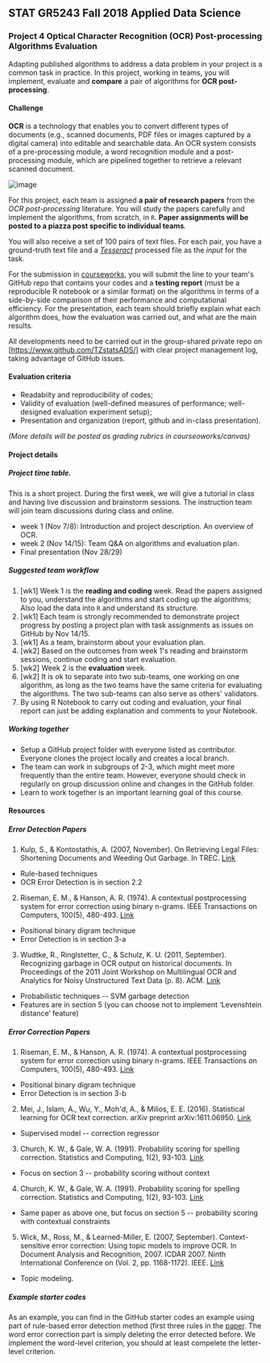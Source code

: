 ## STAT GR5243 Fall 2018 Applied Data Science
### Project 4 Optical Character Recognition (OCR) Post-processing Algorithms Evaluation

Adapting published algorithms to address a data problem in your project is a common task in practice. In this project, working in teams, you will implement, evaluate and **compare** a pair of algorithms for **OCR post-processing**.

#### Challenge

**OCR** is a technology that enables you to convert different types of documents (e.g., scanned documents, PDF files or images captured by a digital camera) into editable and searchable data. An OCR system consists of a pre-processing module, a word recognition module and a post-processing module, which are pipelined together to retrieve a relevant scanned document.

![image](ocr_flowchart.png)

For this project, each team is assigned **a pair of research papers** from the *OCR post-processing* literature. You will study the papers carefully and implement the algorithms, from scratch, in `R`. **Paper assignments will be posted to a piazza post specific to individual teams**. 

You will also receive a set of 100 pairs of text files. For each pair, you have a ground-truth text file and a *[Tesseract](https://en.wikipedia.org/wiki/Tesseract_(software))* processed file as the *input* for the task. 

For the submission in [courseworks](https://courseworks2.columbia.edu/courses/69338/assignments/), you will submit the line to your team's GitHub repo that contains your codes and a **testing report** (must be a reproducible R notebook or a similar format) on the algorithms in terms of a side-by-side comparison of their performance and computational efficiency. For the presentation, each team should briefly explain what each algorithm does, how the evaluation was carried out, and what are the main results.

All developments need to be carried out in the group-shared private repo on [https://www.github.com/TZstatsADS/] with clear project management log, taking advantage of GitHub issues.

#### Evaluation criteria 
- Readabiity and reproducibility of codes;
- Validity of evaluation (well-defined measures of performance; well-designed evaluation experiment setup);
- Presentation and organization (report, github and in-class presentation).

*(More details will be posted as grading rubrics in courseoworks/canvas)*

#### Project details

##### Project time table.

This is a short project. During the first week, we will give a tutorial in class and having live discussion and brainstorm sessions. The instruction team will join team discussions during class and online. 

- week 1 (Nov 7/8): Introduction and project description. An overview of OCR.
- week 2 (Nov 14/15): Team Q&A on algorithms and evaluation plan.
- Final presentation (Nov 28/29)

##### Suggested team workflow
1. [wk1] Week 1 is the **reading and coding** week. Read the papers assigned to you, understand the algorithms and start coding up the algorithms; Also load the data into `R` and understand its structure. 
2. [wk1] Each team is strongly recommended to demonstrate project progress by posting a project plan with task assignments as issues on GitHub by Nov 14/15. 
4. [wk1] As a team, brainstorm about your evaluation plan.  
5. [wk2] Based on the outcomes from week 1's reading and brainstorm sessions, continue coding and start evaluation. 
6. [wk2] Week 2 is the **evaluation** week. 
7. [wk2] It is ok to separate into two sub-teams, one working on one algorithm, as long as the two teams have the same criteria for evaluating the algorithms. The two sub-teams can also serve as others' validators. 
8. By using R Notebook to carry out coding and evaluation, your final report can just be adding explanation and comments to your Notebook. 

##### Working together
- Setup a GitHub project folder with everyone listed as contributor. Everyone clones the project locally and creates a local branch. 
- The team can work in subgroups of 2-3, which might meet more frequently than the entire team. However, everyone should check in regularly on group discussion online and changes in the GitHub folder.
- Learn to work together is an important learning goal of this course.   

#### Resources

##### Error Detection Papers 

1. Kulp, S., & Kontostathis, A. (2007, November). On Retrieving Legal Files: Shortening Documents and Weeding Out Garbage. In TREC. [Link](http://webpages.ursinus.edu/akontostathis/KulpKontostathisFinal.pdf)
* Rule-based techniques
* OCR Error Detection is in section 2.2

2. Riseman, E. M., & Hanson, A. R. (1974). A contextual postprocessing system for error correction using binary n-grams. IEEE Transactions on Computers, 100(5), 480-493. [Link](https://ieeexplore.ieee.org/stamp/stamp.jsp?tp=&arnumber=1672564&tag=1)
* Positional binary digram technique
* Error Detection is in section 3-a

3. Wudtke, R., Ringlstetter, C., & Schulz, K. U. (2011, September). Recognizing garbage in OCR output on historical documents. In Proceedings of the 2011 Joint Workshop on Multilingual OCR and Analytics for Noisy Unstructured Text Data (p. 8). ACM. [Link](https://dl.acm.org/citation.cfm?doid=2034617.2034626)
* Probabilistic techniques -- SVM garbage detection
* Features are in section 5 (you can choose not to implement ‘Levenshtein distance’ feature)

##### Error Correction Papers 

1. Riseman, E. M., & Hanson, A. R. (1974). A contextual postprocessing system for error correction using binary n-grams. IEEE Transactions on Computers, 100(5), 480-493. [Link](https://ieeexplore.ieee.org/stamp/stamp.jsp?tp=&arnumber=1672564&tag=1)
* Positional binary digram technique
* Error Detection is in section 3-b

2. Mei, J., Islam, A., Wu, Y., Moh'd, A., & Milios, E. E. (2016). Statistical learning for OCR text correction. arXiv preprint arXiv:1611.06950. [Link](https://arxiv.org/pdf/1611.06950.pdf)
* Supervised model -- correction regressor

3. Church, K. W., & Gale, W. A. (1991). Probability scoring for spelling correction. Statistics and Computing, 1(2), 93-103. [Link](https://link.springer.com/content/pdf/10.1007%2FBF01889984.pdf)
* Focus on section 3 -- probability scoring without context

4. Church, K. W., & Gale, W. A. (1991). Probability scoring for spelling correction. Statistics and Computing, 1(2), 93-103. [Link](https://link.springer.com/content/pdf/10.1007%2FBF01889984.pdf)
* Same paper as above one, but focus on section 5 -- probability scoring with contextual constraints

5. Wick, M., Ross, M., & Learned-Miller, E. (2007, September). Context-sensitive error correction: Using topic models to improve OCR. In Document Analysis and Recognition, 2007. ICDAR 2007. Ninth International Conference on (Vol. 2, pp. 1168-1172). IEEE. [Link](https://ieeexplore.ieee.org/stamp/stamp.jsp?tp=&arnumber=4377099)
* Topic modeling.

##### Example starter codes

As an example, you can find in the GitHub starter codes an example using part of rule-based error detection method (first three rules in the [paper](http://webpages.ursinus.edu/akontostathis/KulpKontostathisFinal.pdf). The word error correction part is simply deleting the error detected before. We implement the word-level criterion, you should at least compelete the letter-level criterion.
